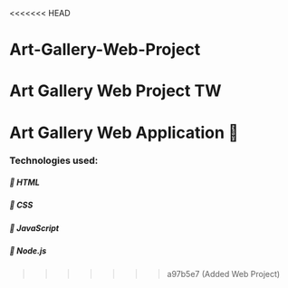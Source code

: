 <<<<<<< HEAD
# Art-Gallery-Web-Project
Art Gallery Web Project TW
=======
# Art Gallery Web Application 🎨
### Technologies used:
##### 🔨 HTML
##### 🔨 CSS
##### 🔨 JavaScript
##### 🔨 Node.js
 
>>>>>>> a97b5e7 (Added Web Project)
